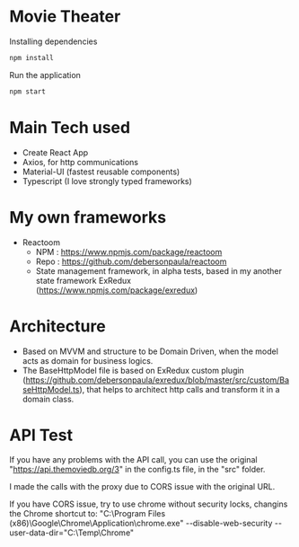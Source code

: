 # Movie Theater

Installing dependencies
```sh
npm install
```

Run the application
```sh
npm start
```

# Main Tech used

- Create React App
- Axios, for http communications
- Material-UI (fastest reusable components)
- Typescript (I love strongly typed frameworks)

# My own frameworks

- Reactoom
    - NPM : https://www.npmjs.com/package/reactoom
    - Repo : https://github.com/debersonpaula/reactoom
    - State management framework, in alpha tests, based in my another state framework ExRedux (https://www.npmjs.com/package/exredux)

# Architecture

- Based on MVVM and structure to be Domain Driven, when the model acts as domain for business logics.
- The BaseHttpModel file is based on ExRedux custom plugin (https://github.com/debersonpaula/exredux/blob/master/src/custom/BaseHttpModel.ts), that helps to architect http calls and transform it in a domain class.

# API Test

If you have any problems with the API call, you can use the original "https://api.themoviedb.org/3" in the config.ts file, in the "src" folder.

I made the calls with the proxy due to CORS issue with the original URL.

If you have CORS issue, try to use chrome without security locks, changins the Chrome shortcut to:
"C:\Program Files (x86)\Google\Chrome\Application\chrome.exe" --disable-web-security --user-data-dir="C:\Temp\Chrome"
